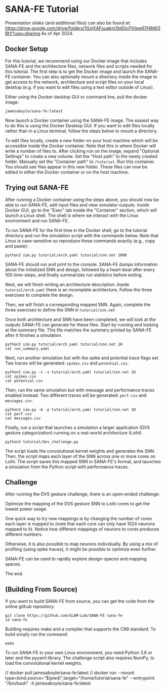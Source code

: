 # SANA-FE Tutorial #

Presentation slides (and additional files) can also be found at:
https://drive.google.com/drive/folders/1GzjXAFouakm3b6GcFIHsw67H8t6l3BtY?usp=sharing
As of Apr 2024.

## Docker Setup ##

For this tutorial, we recommend using our Docker image that includes SANA-FE
and the architecture files, network files and scripts needed for this tutorial.
The first step is to get the Docker image and launch the SANA-FE container. You
can also optionally mount a directory inside the image to get access to the
network, architecture and script files on your local desktop (e.g. if you want
to edit files using a text editor outside of Linux).

Either using the Docker desktop GUI or command line, pull the docker image:

    jamesaboyle/sana-fe:latest

Now launch a Docker container using the SANA-FE image. The easiest way to do
this is using the Docker Desktop GUI. If you want to edit files locally rather
than in a Linux terminal, follow the steps below to mount a directory.

To edit files locally, create a new folder on your host machine which will be
accessible inside the Docker container. Note that this is where Docker will
write a number of files to. After clicking run on the image, expand
"Optional Settings" to create a new volume. Set the "Host path" to the newly
created folder. Manually set the "Container path" to `/tutorial`.
Run this container. You should see files appear in this new folder.
These files can now be edited in either the Docker container or on the host
machine.

## Trying out SANA-FE ##

After running a Docker container using the steps above, you should now be able
to run SANA-FE, edit input files and view simulator outputs. Inside Docker GUI,
go to the "Exec" tab inside the "Container" section, which will launch a Linux
shell. The shell is where we interact with the Linux environment and run
SANA-FE.

To run SANA-FE for the first time in the Docker shell, go to the tutorial
directory and run the simulation script with the commands below. Note that
Linux is case-sensitive so reproduce these commands exactly (e.g., copy and
paste):

    python3 sim.py tutorial/arch.yaml tutorial/snn.net 1000

SANA-FE should run and print to the console. SANA-FE dumps information about the
initialized SNN and design, followed by a heart-beat after
every 100 time-steps, and finally summarizes run statistics before exiting.

Next, we will finish writing an architecture description. Inside
`tutorial/arch.yaml` there is an incomplete architecture. Follow the three
exercises to complete the design.

Then, we will finish a corresponding mapped SNN. Again, complete the three
exercises to define the SNN in `tutorial/snn.net`

Once both architecture and SNN have been completed, we will look at the
outputs SANA-FE can generate for these files. Start by running and looking at
the summary file. This file matches the summary printed by SANA-FE after
it finishes a simulation.

    python3 sim.py tutorial/arch.yaml tutorial/snn.net 10
    cat run_summary.yaml

Next, run another simulation but with the spike and potential trace flags set.
Two traces will be generated: `spikes.csv` and `potential.csv`.

    python3 sim.py -s -v tutorial/arch.yaml tutorial/snn.net 10
    cat spikes.csv
    cat potential.csv

Then, run the same simulation but with message and performance traces
enabled instead. Two different traces will be generated: `perf.csv` and
`messages.csv`.

    python3 sim.py -m -p tutorial/arch.yaml tutorial/snn.net 10
    cat perf.csv
    cat messages.csv

Finally, run a script that launches a simulation a larger application
(DVS gesture categorization) running on a real-world architecture (Loihi).

    python3 tutorial/dvs_challenge.py

The script loads the convolutional kernel weights and generates the SNN.
Then, the script maps each layer of the SNN across one or more cores on Loihi.
The script saves this mapped SNN in SANA-FE's format, and launches a simulation
from the Python script with performance traces.

## Challenge ##

After running the DVS gesture challenge, there is an open-ended challenge:

Optimize the mapping of the DVS gesture SNN to Loihi cores to get the lowest
power usage.

One quick way to try new mappings is by changing the number of cores each layer
is mapped to (note that each core can only have 1024 neurons mapped to it).
Notice how different mappings of neurons to cores produces different numbers.

Otherwise, it is also possible to map neurons individually. By using a mix of
profiling (using spike traces), it might be possible to optimize even further.

SANA-FE can be used to rapidly explore design-spaces and mapping spaces.

The end.

## (Building From Source) ##

If you want to build SANA-FE from source, you can get the code from the online
github repository:

    git clone https://github.com/SLAM-Lab/SANA-FE sana-fe
    cd sana-fe

Building requires make and a compiler that supports the C99 standard. To build
simply run the command:

    make

To run SANA-FE in your own Linux environment, you need Python 3.6 or later and
the pyyaml library. The challenge script also requires NumPy, to load the
convolutional kernel weights.

// docker pull jamesaboyle/sana-fe:latest
// docker run --mount type=bind,source="$(pwd)",target="/home/tutorial/sana-fe" --entrypoint "/bin/bash" -it jamesaboyle/sana-fe:latest